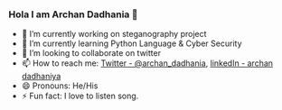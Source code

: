 ### Hola I am Archan Dadhania 👋


- 🔭 I’m currently working on steganography project
- 🌱 I’m currently learning Python Language & Cyber Security 
- 👯 I’m looking to collaborate on twitter 
- 📫 How to reach me: [Twitter - @archan_dadhania](https://twitter.com/archan_dadhania), [linkedIn - archan dadhaniya](https://www.linkedin.com/in/archan-dadhaniya-982540172/)
- 😄 Pronouns: He/His
- ⚡ Fun fact: I love to listen song.
